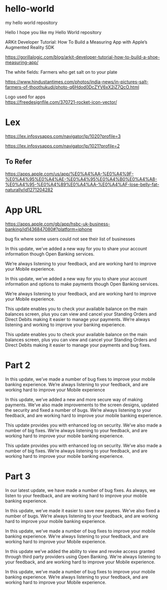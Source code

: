 # hello-world
my hello world repository

Hello I hope you like my Hello World repository

ARKit Developer Tutorial: How To Build a Measuring App with Apple’s Augmented Reality SDK

https://gorillalogic.com/blog/arkit-developer-tutorial-how-to-build-a-shoe-measuring-app/

The white fields: Farmers who get salt on to your plate

https://www.hindustantimes.com/photos/india-news/in-pictures-salt-farmers-of-thoothukudi/photo-q6Hdod0DcZYV6xX2jZ7QcO.html

Logo used for apps <br />
https://freedesignfile.com/370721-rocket-icon-vector/

Lex
========

https://lex.infosysapps.com/navigator/lp/1020?profile=3 <br />

https://lex.infosysapps.com/navigator/lp/1021?profile=2

<h2>To Refer</h2>

https://apps.apple.com/us/app/%E0%A4%AA-%E0%A4%9F-%E0%A4%95%E0%A4%AE-%E0%A4%95%E0%A4%B0%E0%A4%A8-%E0%A4%95-%E0%A4%89%E0%A4%AA-%E0%A4%AF-lose-belly-fat-naturally/id1271204282


App URL
==========

https://apps.apple.com/gb/app/hsbc-uk-business-banking/id1436847080#?platform=iphone


bug fix where some users could not see their list of businesses


In this update, we’ve added a new way for you to share your account information though Open Banking services.

We’re always listening to your feedback, and are working hard to improve your Mobile experience.


In this update, we’ve added a new way for you to share your account information and options to make payments though Open Banking services.

We’re always listening to your feedback, and are working hard to improve your Mobile experience.


This update enables you to check your available balance on the main balances screen, plus you can view and cancel your Standing Orders and Direct Debits making it easier to manage your payments. We’re always listening and working to improve your banking experience.


This update enables you to check your available balance on the main balances screen, plus you can view and cancel your Standing Orders and Direct Debits making it easier to manage your payments and bug fixes.

Part 2
==========

In this update, we’ve made a number of bug fixes to improve your mobile banking experience. We’re always listening to your feedback, and are working hard to improve your Mobile experience


In this update, we’ve added a new and more secure way of making payments. We’ve also made improvements to the screen designs, updated the security and fixed a number of bugs. We’re always listening to your feedback, and are working hard to improve your mobile banking experience.


This update provides you with enhanced log on security. We’ve also made a number of big fixes. We’re always listening to your feedback, and are working hard to improve your mobile banking experience.


This update provides you with enhanced log on security. We’ve also made a number of big fixes. We’re always listening to your feedback, and are working hard to improve your mobile banking experience.


Part 3
=======

In our latest update, we have made a number of bug fixes. As always, we listen to your feedback, and are working hard to improve your mobile banking experience.

In this update, we’ve made it easier to save new payees. We’ve also fixed a number of bugs. We’re always listening to your feedback, and are working hard to improve your mobile banking experience.


In this update, we've made a number of bug fixes to improve your mobile banking experience. We're always listening to your feedback, and are working hard to improve your Mobile experience.

In this update we’ve added the ability to view and revoke access granted through third party providers using Open Banking. We're always listening to your feedback, and are working hard to improve your Mobile experience.

In this update, we’ve made a number of bug fixes to improve your mobile banking experience. We’re always listening to your feedback, and are working hard to improve your Mobile experience.

